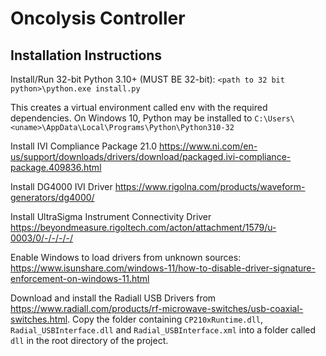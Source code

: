 # Oncolysis Controller

## Installation Instructions 
Install/Run 32-bit Python 3.10+ (MUST BE 32-bit):
`<path to 32 bit python>\python.exe install.py`

This creates a virtual environment called env with the required dependencies. On Windows 10, Python may be installed to `C:\Users\<uname>\AppData\Local\Programs\Python\Python310-32`

Install IVI Compliance Package 21.0
https://www.ni.com/en-us/support/downloads/drivers/download/packaged.ivi-compliance-package.409836.html

Install DG4000 IVI Driver
https://www.rigolna.com/products/waveform-generators/dg4000/

Install UltraSigma Instrument Connectivity Driver
https://beyondmeasure.rigoltech.com/acton/attachment/1579/u-0003/0/-/-/-/-/

Enable Windows to load drivers from unknown sources:
https://www.isunshare.com/windows-11/how-to-disable-driver-signature-enforcement-on-windows-11.html

Download and install the Radiall USB Drivers from https://www.radiall.com/products/rf-microwave-switches/usb-coaxial-switches.html. 
Copy the folder containing `CP210xRuntime.dll`, `Radial_USBInterface.dll` and `Radial_USBInterface.xml` into a folder called `dll` in the root directory of the project.
